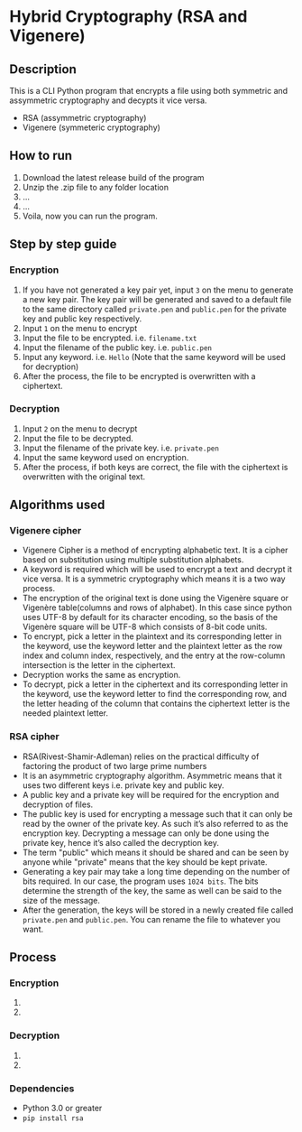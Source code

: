 # Hybrid Cryptography (RSA and Vigenere)

## Description
This is a CLI Python program that encrypts a file using both symmetric and assymmetric cryptography and decypts it vice versa.
* RSA (assymmetric cryptography)
* Vigenere (symmeteric cryptography)

## How to run
1. Download the latest release build of the program
2. Unzip the .zip file to any folder location
3. ...
4. ...
5. Voila, now you can run the program.

## Step by step guide
### Encryption
1. If you have not generated a key pair yet, input `3` on the menu to generate a new key pair.
The key pair will be generated and saved to a default file to the same directory called `private.pen` and `public.pen`
for the private key and public key respectively. 
2. Input `1` on the menu to encrypt
3. Input the file to be encrypted. i.e. `filename.txt`
4. Input the filename of the public key. i.e. `public.pen`
5. Input any keyword. i.e. `Hello` (Note that the same keyword will be used for decryption)
6. After the process, the file to be encrypted is overwritten with a ciphertext.

### Decryption
1. Input `2` on the menu to decrypt
2. Input the file to be decrypted.
3. Input the filename of the private key. i.e. `private.pen`
4. Input the same keyword used on encryption.
5. After the process, if both keys are correct, the file with the ciphertext is overwritten with the original text.


## Algorithms used
### Vigenere cipher
* Vigenere Cipher is a method of encrypting alphabetic text. It is a cipher based on substitution using multiple substitution alphabets.
* A keyword is required which will be used to encrypt a text and decrypt it vice versa. It is a symmetric cryptography which means it is a two way process.
* The encryption of the original text is done using the Vigenère square or Vigenère table(columns and rows of alphabet). In this case since python uses UTF-8 by default for its character encoding, so the basis of the Vigenère square will be UTF-8 which consists of 8-bit code units.
* To encrypt, pick a letter in the plaintext and its corresponding letter in the keyword, use the keyword letter and the plaintext letter as the row index and column index, respectively, and the entry at the row-column intersection is the letter in the ciphertext.
* Decryption works the same as encryption.
* To decrypt, pick a letter in the ciphertext and its corresponding letter in the keyword, use the keyword letter to find the corresponding row, and the letter heading of the column that contains the ciphertext letter is the needed plaintext letter.

### RSA cipher
* RSA(Rivest-Shamir-Adleman) relies on the practical difficulty of factoring the product of two large prime numbers
* It is an asymmetric cryptography algorithm. Asymmetric means that it uses two different keys i.e. private key and public key.
* A public key and a private key will be required for the encryption and decryption of files.
* The public key is used for encrypting a message such that it can only be read by the owner of the private key.
As such it’s also referred to as the encryption key. Decrypting a message can only be done using the private key, hence it’s also called the decryption key.
*  The term "public" which means it should be shared and can be seen by anyone while "private" means that the key should be kept private.
* Generating a key pair may take a long time depending on the number of bits required. In our case, the program uses `1024 bits`. The bits determine the strength of the key, the same as well can be said to the size of the message.
* After the generation, the keys will be stored in a newly created file called `private.pen` and `public.pen`. You can rename the file to whatever you want. 


## Process
### Encryption
1.
2.


### Decryption
1.
2.


### Dependencies
* Python 3.0 or greater
* `pip install rsa`
